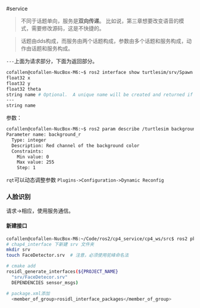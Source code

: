 #service
> 不同于话题单向，服务是**双向传递**。
> 比如说，第三章想要改变语音的模式，需要修改源码，这是不快捷的。

> 话题由dds构成，而服务由两个话题构成，参数由多个话题和服务构成，动作由话题和服务构成。


`---`上面为请求部分，下面为返回部分。

```bash
cofallen@cofallen-NucBox-M6:~$ ros2 interface show turtlesim/srv/Spawn 
float32 x
float32 y
float32 theta
string name # Optional.  A unique name will be created and returned if this is empty
---
string name

```


参数：

```bash
cofallen@cofallen-NucBox-M6:~$ ros2 param describe /turtlesim background_r
Parameter name: background_r
  Type: integer
  Description: Red channel of the background color
  Constraints:
    Min value: 0
    Max value: 255
    Step: 1

```

`rqt`可以动态调整参数 `Plugins->Configuration->Dynamic Reconfig`

### 人脸识别

请求->相应，使用服务通信。

#### 新建接口

```bash
cofallen@cofallen-NucBox-M6:~/Code/ros2/cp4_service/cp4_ws/src$ ros2 pkg create chap4_interface --dependencies sensor_msgs rosidl_default_generators --license Apache-2.0
# chap4_interface 下新建 srv 文件夹
mkdir srv
touch FaceDetector.srv  # 注意，必须使用驼峰命名法
```

```bash
# cmake add
rosidl_generate_interfaces(${PROJECT_NAME}
  "srv/FaceDetecor.srv"
  DEPENDENCIES sensor_msgs)

# package.xml添加
  <member_of_group>rosidl_interface_packages</member_of_group>

```